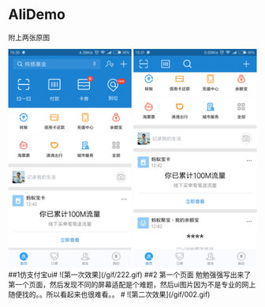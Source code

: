 # AliDemo
附上两张原图

<img alt="App image" src="/gif/a.png" width="250">
<img alt="App image" src="/gif/b.png" width="250">
##1仿支付宝ui#
![第一次效果](/gif/222.gif)
##2 第一个页面
勉勉强强写出来了第一个页面，然后发现不同的屏幕适配是个难题，然后ui图片因为不是专业的网上随便找的。。所以看起来也很难看。。
#
![第二次效果](/gif/002.gif)
